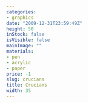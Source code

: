 ```yaml
---
categories:
- graphics
date: "2009-12-31T23:59:49Z"
height: 50
inStock: false
isVisible: false
mainImage: ""
materials:
- pen
- acrylic
- paper
price: -1
slug: crucians
title: Crucians
width: 35
---
```



